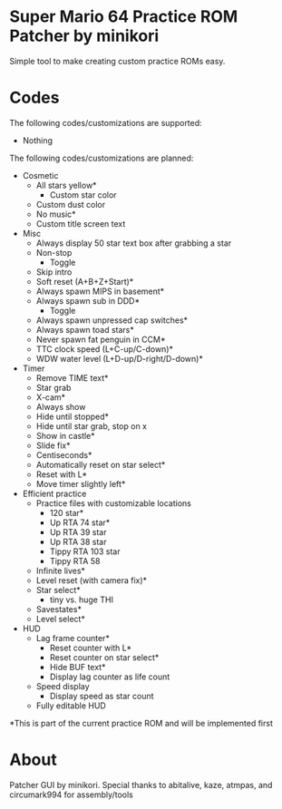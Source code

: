 # Super Mario 64 Practice ROM Patcher by minikori
Simple tool to make creating custom practice ROMs easy.

# Codes
The following codes/customizations are supported:
- Nothing

The following codes/customizations are planned:
- Cosmetic
  - All stars yellow*
    - Custom star color
  - Custom dust color
  - No music*
  - Custom title screen text
- Misc
  - Always display 50 star text box after grabbing a star
  - Non-stop
    - Toggle
  - Skip intro
  - Soft reset (A+B+Z+Start)*
  - Always spawn MIPS in basement*
  - Always spawn sub in DDD*
    - Toggle
  - Always spawn unpressed cap switches*
  - Always spawn toad stars*
  - Never spawn fat penguin in CCM*
  - TTC clock speed (L+C-up/C-down)*
  - WDW water level (L+D-up/D-right/D-down)*
- Timer
  - Remove TIME text*
  - Star grab
  - X-cam*
  - Always show
  - Hide until stopped*
  - Hide until star grab, stop on x
  - Show in castle*
  - Slide fix*
  - Centiseconds*
  - Automatically reset on star select*
  - Reset with L*
  - Move timer slightly left*
- Efficient practice
  - Practice files with customizable locations
    - 120 star*
    - Up RTA 74 star*
    - Up RTA 39 star
    - Up RTA 38 star
    - Tippy RTA 103 star
    - Tippy RTA 58
  - Infinite lives*
  - Level reset (with camera fix)*
  - Star select*
    - tiny vs. huge THI
  - Savestates*
  - Level select*
- HUD
  - Lag frame counter*
    - Reset counter with L*
    - Reset counter on star select*
    - Hide BUF text*
    - Display lag counter as life count
  - Speed display
    - Display speed as star count
  - Fully editable HUD

\*This is part of the current practice ROM and will be implemented first

# About
Patcher GUI by minikori. Special thanks to abitalive, kaze, atmpas, and circumark994 for assembly/tools